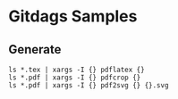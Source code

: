 Gitdags Samples
===============

Generate
--------

    ls *.tex | xargs -I {} pdflatex {}
    ls *.pdf | xargs -I {} pdfcrop {}
    ls *.pdf | xargs -I {} pdf2svg {} {}.svg
